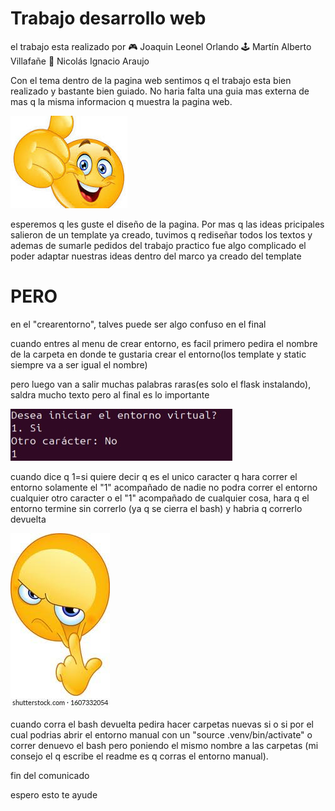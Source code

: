# Trabajo desarrollo web
el trabajo esta realizado por 
🎮 Joaquin Leonel Orlando
🕹️ Martín Alberto Villafañe
👾 Nicolás Ignacio Araujo

Con el tema dentro de la pagina web sentimos q el trabajo esta bien realizado y bastante bien guiado.
No haria falta una guia mas externa de mas q la misma informacion q muestra la pagina web. 

![HURRA](images/hurra.jpeg)

esperemos q les guste el diseño de la pagina.
Por mas q las ideas pricipales salieron de un template ya creado, tuvimos q rediseñar todos los textos y ademas de sumarle pedidos del trabajo practico fue algo complicado el poder adaptar nuestras ideas dentro del marco ya creado del template
# PERO
en el "crearentorno", talves puede ser algo confuso en el final

cuando entres al menu de crear entorno, es facil primero pedira el nombre de la carpeta en donde te gustaria crear el entorno(los template y static siempre va a ser igual el nombre)

pero luego van a salir muchas palabras raras(es solo el flask instalando), saldra mucho texto pero al final es lo importante

![pero](images/ojito.jpeg)

cuando dice q 1=si quiere decir q es el unico caracter q hara correr el entorno solamente el "1" acompañado de nadie 
no podra correr el entorno cualquier otro caracter o el "1" acompañado de cualquier cosa, hara q el entorno termine sin correrlo (ya q se cierra el bash) y habria q correrlo devuelta

![ojo](images/ojo.jpeg)

cuando corra el bash devuelta pedira hacer carpetas nuevas si o si por el cual podrias abrir el entorno manual con un "source .venv/bin/activate" o correr denuevo el bash pero poniendo el mismo nombre a las carpetas (mi consejo el q escribe el readme es q corras el entorno manual).

fin del comunicado 


espero esto te ayude



